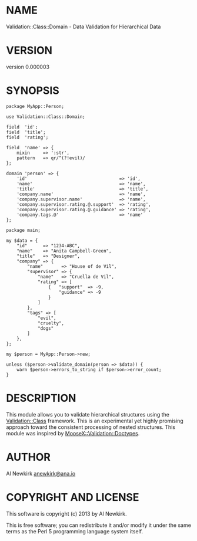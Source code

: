 # NAME

Validation::Class::Domain - Data Validation for Hierarchical Data

# VERSION

version 0.000003

# SYNOPSIS

    package MyApp::Person;

    use Validation::Class::Domain;

    field  'id';
    field  'title';
    field  'rating';

    field  'name' => {
        mixin     => ':str',
        pattern   => qr/^(?!evil)/
    };

    domain 'person' => {
        'id'                                   => 'id',
        'name'                                 => 'name',
        'title'                                => 'title',
        'company.name'                         => 'name',
        'company.supervisor.name'              => 'name',
        'company.supervisor.rating.@.support'  => 'rating',
        'company.supervisor.rating.@.guidance' => 'rating',
        'company.tags.@'                       => 'name'
    };

    package main;

    my $data = {
        "id"      => "1234-ABC",
        "name"    => "Anita Campbell-Green",
        "title"   => "Designer",
        "company" => {
            "name"       => "House of de Vil",
            "supervisor" => {
                "name"   => "Cruella de Vil",
                "rating" => [
                    {   "support"  => -9,
                        "guidance" => -9
                    }
                ]
            },
            "tags" => [
                "evil",
                "cruelty",
                "dogs"
            ]
        },
    };

    my $person = MyApp::Person->new;

    unless ($person->validate_domain(person => $data)) {
        warn $person->errors_to_string if $person->error_count;
    }

# DESCRIPTION

This module allows you to validate hierarchical structures using the
[Validation::Class](http://search.cpan.org/perldoc?Validation::Class) framework. This is an experimental yet highly promising
approach toward the consistent processing of nested structures. This module was
inspired by [MooseX::Validation::Doctypes](http://search.cpan.org/perldoc?MooseX::Validation::Doctypes).

# AUTHOR

Al Newkirk <anewkirk@ana.io>

# COPYRIGHT AND LICENSE

This software is copyright (c) 2013 by Al Newkirk.

This is free software; you can redistribute it and/or modify it under
the same terms as the Perl 5 programming language system itself.
